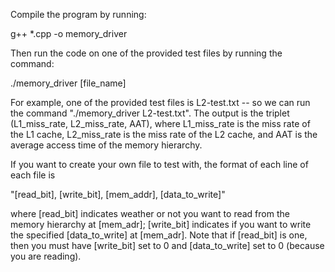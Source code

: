Compile the program by running:

g++ *.cpp -o memory_driver

Then run the code on one of the provided test files by running the command:

./memory_driver [file_name]

For example, one of the provided test files is L2-test.txt -- so we can run the command "./memory_driver L2-test.txt". The output is the triplet (L1_miss_rate, L2_miss_rate, AAT), where
L1_miss_rate is the miss rate of the L1 cache, L2_miss_rate is the miss rate of the L2 cache, and AAT is the average access time of the memory hierarchy.

If you want to create your own file to test with, the format of each line of each file is

"[read_bit], [write_bit], [mem_addr], [data_to_write]"

where [read_bit] indicates weather or not you want to read from the memory hierarchy at [mem_adr]; [write_bit] indicates if you want to write the specified [data_to_write] at [mem_adr].
Note that if [read_bit] is one, then you must have [write_bit] set to 0 and [data_to_write] set to 0 (because you are reading).
